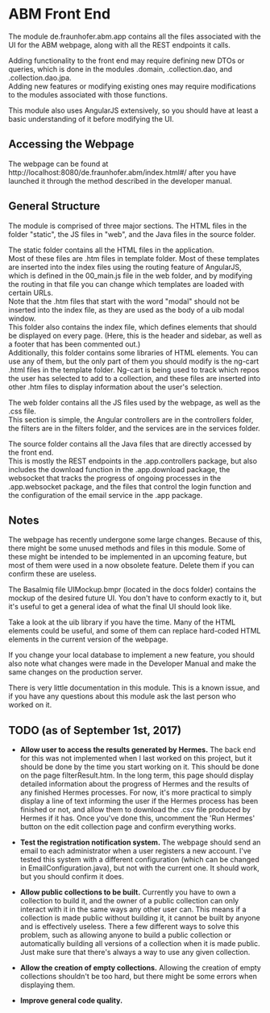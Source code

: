 # ABM Front End

The module de.fraunhofer.abm.app contains all the files associated with the UI for the ABM webpage, along with all the REST endpoints it calls.  
  
Adding functionality to the front end may require defining new DTOs or queries, which is done in the modules .domain, .collection.dao, and .collection.dao.jpa.  
Adding new features or modifying existing ones may require modifications to the modules associated with those functions.  
  
This module also uses AngularJS extensively, so you should have at least a basic understanding of it before modifying the UI.  

## Accessing the Webpage

The webpage can be found at http://localhost:8080/de.fraunhofer.abm/index.html#/ after you have launched it through the method described in the developer manual.  

## General Structure

The module is comprised of three major sections. The HTML files in the folder "static", the JS files in "web", and the Java files in the source folder.  
  
The static folder contains all the HTML files in the application.  
Most of these files are .htm files in template folder. Most of these templates are inserted into the index files using the routing feature of AngularJS, which is defined
in the 00_main.js file in the web folder, and by modifying the routing in that file you can change which templates are loaded with certain URLs.  
Note that the .htm files that start with the word "modal" should not be inserted into the index file, as they are used as the body of a uib modal window.  
This folder also contains the index file, which defines elements that should be displayed on every page. (Here, this is the header and sidebar, as well as a footer that has been commented out.)  
Additionally, this folder contains some libraries of HTML elements. You can use any of them, but the only part of them you should modify is the ng-cart .html files in the template folder. Ng-cart is being used to track which repos the user has selected to add to a collection, and these files are inserted into other .htm files to display information about the user's selection.  
  
The web folder contains all the JS files used by the webpage, as well as the .css file.  
This section is simple, the Angular controllers are in the controllers folder, the filters are in the filters folder, and the services are in the services folder.  
  
The source folder contains all the Java files that are directly accessed by the front end.  
This is mostly the REST endpoints in the .app.controllers package, but also includes the download function in the .app.download package, the websocket that tracks the progress of ongoing processes in the .app.websocket package, and the files that control the login function and the configuration of the email service in the .app package.  

## Notes

The webpage has recently undergone some large changes. Because of this, there might be some unused methods and files in this module. Some of these might be intended to be implemented in an upcoming feature, but most of them were used in a now obsolete feature. Delete them if you can confirm these are useless.  
  
The Basalmiq file UIMockup.bmpr (located in the docs folder) contains the mockup of the desired future UI. You don't have to conform exactly to it, but it's useful to get a general idea of what the final UI should look like.
  
Take a look at the uib library if you have the time. Many of the HTML elements could be useful, and some of them can replace hard-coded HTML elements in the current version of the webpage.  
  
If you change your local database to implement a new feature, you should also note what changes were made in the Developer Manual and make the same changes on the production server.  
  
There is very little documentation in this module. This is a known issue, and if you have any questions about this module ask the last person who worked on it.  

## TODO (as of September 1st, 2017)

* **Allow user to access the results generated by Hermes.** The back end for this was not implemented when I last worked on this project, but it should be done by the time you start working on it. This should be done on the page filterResult.htm. In the long term, this page should display detailed information about the progress of Hermes and the results of any finished Hermes processes. For now, it's more practical to simply display a line of text informing the user if the Hermes process has been finished or not, and allow them to download the .csv file produced by Hermes if it has. Once you've done this, uncomment the 'Run Hermes' button on the edit collection page and confirm everything works.  
  
* **Test the registration notification system.** The webpage should send an email to each administrator when a user registers a new account. I've tested this system with a different configuration (which can be changed in EmailConfiguration.java), but not with the current one. It should work, but you should confirm it does.  
  
* **Allow public collections to be built.** Currently you have to own a collection to build it, and the owner of a public collection can only interact with it in the same ways any other user can. This means if a collection is made public without building it, it cannot be built by anyone and is effectively useless. There a few different ways to solve this problem, such as allowing anyone to build a public collection or automatically building all versions of a collection when it is made public. Just make sure that there's always a way to use any given collection.  
  
* **Allow the creation of empty collections.** Allowing the creation of empty collections shouldn't be too hard, but there might be some errors when displaying them.  
  
* **Improve general code quality.**